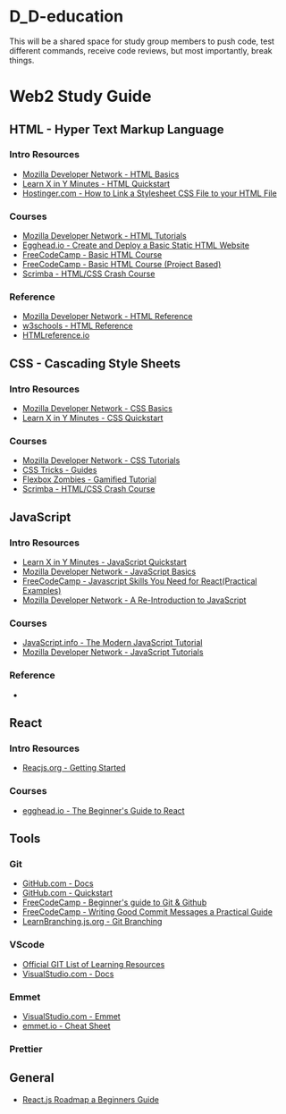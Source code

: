# D_D-education
This will be a shared space for study group members to push code, test different commands, receive code reviews, but most importantly, break things. 

# Web2 Study Guide

## HTML - Hyper Text Markup Language

### Intro Resources
<ul>
    <li>
        <a href="https://developer.mozilla.org/en-US/docs/Learn/Getting_started_with_the_web/HTML_basics">Mozilla Developer Network - HTML Basics</a>
    </li>
    <li>
        <a href="https://learnxinyminutes.com/docs/html/">Learn X in Y Minutes - HTML Quickstart</a>
    </li>
    <li>
        <a href="https://www.hostinger.com/tutorials/website/how-to-link-a-stylesheet-css-file-to-your-html-file">Hostinger.com - How to Link a Stylesheet CSS File to your HTML File</a>
    </li>
</ul>

### Courses
<ul>
    <li>
        <a href="https://developer.mozilla.org/en-US/docs/Web/Tutorials#html_tutorials">Mozilla Developer Network - HTML Tutorials</a>
    </li>
    <li>
        <a href="https://egghead.io/courses/create-and-deploy-a-basic-static-html-website-2960">Egghead.io - Create and Deploy a Basic Static HTML Website</a>
    </li>
    <li>
        <a href="https://www.freecodecamp.org/learn/responsive-web-design/#basic-html-and-html5">FreeCodeCamp - Basic HTML Course</a>
    </li>
    <li>
        <a href="https://www.freecodecamp.org/learn/2022/responsive-web-design/#learn-html-by-building-a-cat-photo-app">FreeCodeCamp - Basic HTML Course (Project Based)</a>
    </li>
    <li>
        <a href="https://scrimba.com/learn/htmlcss">Scrimba - HTML/CSS Crash Course</a>
    </li>
</ul>
    
### Reference  
<ul>
    <li>
        <a href="https://developer.mozilla.org/en-US/docs/Web/HTML/Reference">Mozilla Developer Network - HTML Reference</a>
    </li>
    <li>
        <a href="https://www.w3schools.com/TAGS/default.ASP">w3schools - HTML Reference</a>
    </li>
    <li>
        <a href="https://htmlreference.io/">HTMLreference.io</a>
    </li>
</ul>

## CSS - Cascading Style Sheets

### Intro Resources
<ul>
    <li>
        <a href="https://developer.mozilla.org/en-US/docs/Learn/Getting_started_with_the_web/CSS_basics">Mozilla Developer Network - CSS Basics</a>
    </li>
    <li>
        <a href="https://learnxinyminutes.com/docs/css/">Learn X in Y Minutes - CSS Quickstart</a>
    </li>
</ul>

### Courses
<ul>
    <li>
        <a href="https://developer.mozilla.org/en-US/docs/Web/Tutorials#css_tutorials">Mozilla Developer Network - CSS Tutorials</a>
    </li>
    <li>
        <a href="https://css-tricks.com/guides/">CSS Tricks - Guides</a>
    </li>
    <li>
        <a href="https://mastery.games/post/flexboxzombies2/">Flexbox Zombies - Gamified Tutorial</a>
    </li>
    <li>
        <a href="https://scrimba.com/learn/htmlcss">Scrimba - HTML/CSS Crash Course</a>
    </li>
</ul>

## JavaScript

### Intro Resources
<ul>    
    <li>
        <a href="https://learnxinyminutes.com/docs/js/">Learn X in Y Minutes - JavaScript Quickstart</a>
    </li>
    <li>
        <a href="https://developer.mozilla.org/en-US/docs/Learn/Getting_started_with_the_web/JavaScript_basics">Mozilla Developer Network - JavaScript Basics</a>
    </li>
    <li>
        <a href="https://www.freecodecamp.org/news/javascript-skills-you-need-for-react-practical-examples/">FreeCodeCamp - Javascript Skills You Need for React(Practical Examples)</a>
    </li>
    <li>
        <a href="https://developer.mozilla.org/en-US/docs/Web/JavaScript/A_re-introduction_to_JavaScript">Mozilla Developer Network - A Re-Introduction to JavaScript</a>
    </li>
</ul>

### Courses
<ul>
    <li>
        <a href="https://javascript.info/">JavaScript.info - The Modern JavaScript Tutorial</a>
    </li>
    <li>
        <a href="https://developer.mozilla.org/en-US/docs/Web/Tutorials#javascript_tutorials">Mozilla Developer Network - JavaScript Tutorials</a>
    </li>
</ul>

### Reference
<ul>
    <li></li>
</ul>





## React

### Intro Resources
<ul>
    <li>
        <a href="https://reactjs.org/docs/getting-started.html">Reacjs.org - Getting Started</a>
    </li>
</ul>

### Courses
<ul>
    <li>
        <a href="https://egghead.io/courses/the-beginner-s-guide-to-react">egghead.io - The Beginner's Guide to React</a>
    </li>

</ul>

## Tools

### Git
<ul>
    <li>
        <a href="https://docs.github.com/en">GitHub.com - Docs</a>
    </li>
    <li>
        <a href="https://docs.github.com/en/get-started/quickstart">GitHub.com - Quickstart</a>
    </li>
    <li>
        <a href="https://www.freecodecamp.org/news/git-and-github-for-beginners/">FreeCodeCamp - Beginner's guide to Git & Github</a>
    </li>
    <li>
        <a href="https://www.freecodecamp.org/news/writing-good-commit-messages-a-practical-guide/">FreeCodeCamp - Writing Good Commit Messages a Practical Guide</a>
    </li>
    <li>
        <a href="https://learngitbranching.js.org/?locale=en_US">LearnBranching.js.org - Git Branching</a>
    </li>
</ul>

### VScode
<ul>
    <li>
        <a href="https://git-scm.com/doc/ext">Official GIT List of Learning Resources</a>
    </li>
    <li>
        <a href="https://code.visualstudio.com/docs">VisualStudio.com - Docs</a>
    </li>
</ul>

### Emmet
<ul>
    <li>
        <a href="https://code.visualstudio.com/docs/editor/emmet">VisualStudio.com - Emmet</a>
    </li>
    <li>
        <a href="https://docs.emmet.io/cheat-sheet/">emmet.io - Cheat Sheet</a>
    </li>
</ul>

### Prettier

## General
<ul>
    <li>
        <a href="https://www.codelivly.com/reactjs-roadmap-a-beginners-guide/">React.js Roadmap a Beginners Guide</a>
    </li>
</ul>
